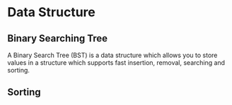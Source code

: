 # Data Structure

## Binary Searching Tree

A Binary Search Tree (BST) is a data structure which allows you to store values in a structure which supports fast insertion, removal, searching and sorting.

## Sorting
